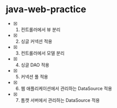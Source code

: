 # java-web-practice
- [x] 01. 컨트롤러에서 뷰 분리
- [x] 02. 싱글 커넥션 적용
- [x] 03. 컨트롤러에서 모델 분리
- [x] 04. 싱글 DAO 적용
- [x] 05. 커넥션 풀 적용
- [x] 06. 웹 애플리케이션에서 관리하는 DataSource 적용
- [x] 07. 톰캣 서버에서 관리하는 DataSource 적용
